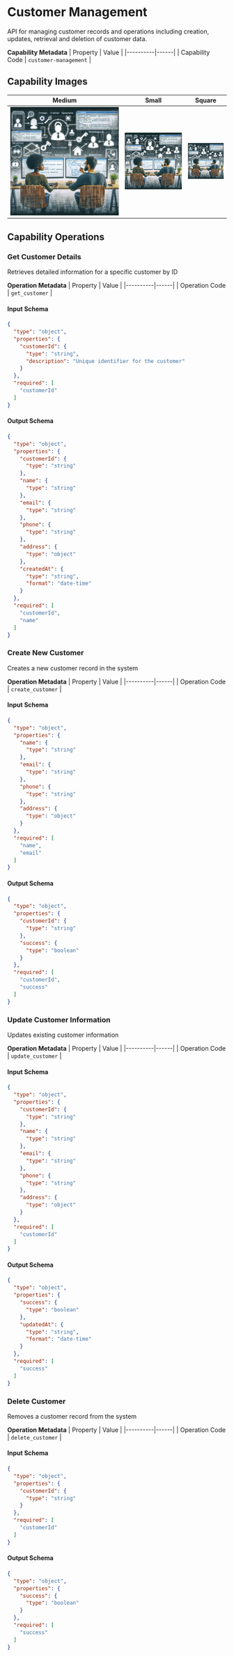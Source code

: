 # Customer Management
API for managing customer records and operations including creation, updates, retrieval and deletion of customer data.

**Capability Metadata**
| Property | Value |
|----------|------|
| Capability Code | `customer-management` |

## Capability Images
| Medium | Small | Square |
|--------|-------|--------|
| ![Customer Management Capability Medium Image](./images/customer-management_medium.png) | ![Customer Management Capability Small Image](./images/customer-management_small.png) | ![Customer Management Capability Square Image](./images/customer-management_square.png) |

## Capability Operations

### Get Customer Details
Retrieves detailed information for a specific customer by ID

**Operation Metadata**
| Property | Value |
|----------|------|
| Operation Code | `get_customer` |

#### Input Schema
```json operation input schema
{
  "type": "object",
  "properties": {
    "customerId": {
      "type": "string",
      "description": "Unique identifier for the customer"
    }
  },
  "required": [
    "customerId"
  ]
}
```

#### Output Schema
```json operation output schema
{
  "type": "object",
  "properties": {
    "customerId": {
      "type": "string"
    },
    "name": {
      "type": "string"
    },
    "email": {
      "type": "string"
    },
    "phone": {
      "type": "string"
    },
    "address": {
      "type": "object"
    },
    "createdAt": {
      "type": "string",
      "format": "date-time"
    }
  },
  "required": [
    "customerId",
    "name"
  ]
}
```
### Create New Customer
Creates a new customer record in the system

**Operation Metadata**
| Property | Value |
|----------|------|
| Operation Code | `create_customer` |

#### Input Schema
```json operation input schema
{
  "type": "object",
  "properties": {
    "name": {
      "type": "string"
    },
    "email": {
      "type": "string"
    },
    "phone": {
      "type": "string"
    },
    "address": {
      "type": "object"
    }
  },
  "required": [
    "name",
    "email"
  ]
}
```

#### Output Schema
```json operation output schema
{
  "type": "object",
  "properties": {
    "customerId": {
      "type": "string"
    },
    "success": {
      "type": "boolean"
    }
  },
  "required": [
    "customerId",
    "success"
  ]
}
```
### Update Customer Information
Updates existing customer information

**Operation Metadata**
| Property | Value |
|----------|------|
| Operation Code | `update_customer` |

#### Input Schema
```json operation input schema
{
  "type": "object",
  "properties": {
    "customerId": {
      "type": "string"
    },
    "name": {
      "type": "string"
    },
    "email": {
      "type": "string"
    },
    "phone": {
      "type": "string"
    },
    "address": {
      "type": "object"
    }
  },
  "required": [
    "customerId"
  ]
}
```

#### Output Schema
```json operation output schema
{
  "type": "object",
  "properties": {
    "success": {
      "type": "boolean"
    },
    "updatedAt": {
      "type": "string",
      "format": "date-time"
    }
  },
  "required": [
    "success"
  ]
}
```
### Delete Customer
Removes a customer record from the system

**Operation Metadata**
| Property | Value |
|----------|------|
| Operation Code | `delete_customer` |

#### Input Schema
```json operation input schema
{
  "type": "object",
  "properties": {
    "customerId": {
      "type": "string"
    }
  },
  "required": [
    "customerId"
  ]
}
```

#### Output Schema
```json operation output schema
{
  "type": "object",
  "properties": {
    "success": {
      "type": "boolean"
    }
  },
  "required": [
    "success"
  ]
}
```
